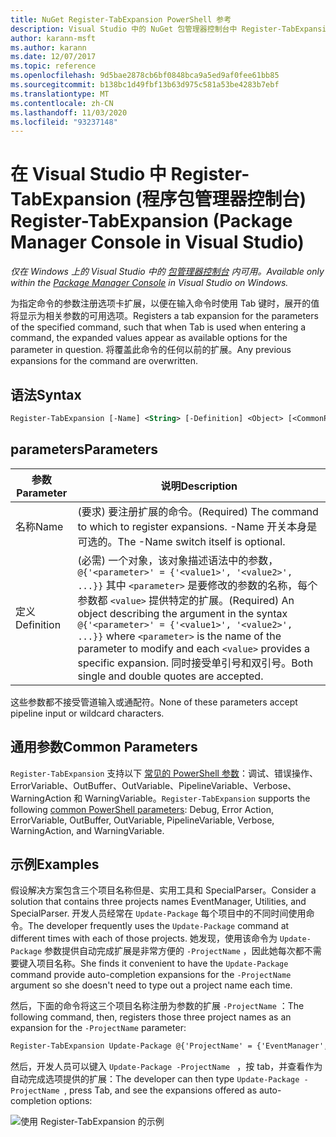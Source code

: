 ```yaml
---
title: NuGet Register-TabExpansion PowerShell 参考
description: Visual Studio 中的 NuGet 包管理器控制台中 Register-TabExpansion PowerShell 命令参考。
author: karann-msft
ms.author: karann
ms.date: 12/07/2017
ms.topic: reference
ms.openlocfilehash: 9d5bae2878cb6bf0848bca9a5ed9af0fee61bb85
ms.sourcegitcommit: b138bc1d49fbf13b63d975c581a53be4283b7ebf
ms.translationtype: MT
ms.contentlocale: zh-CN
ms.lasthandoff: 11/03/2020
ms.locfileid: "93237148"
---
```

# <a name="register-tabexpansion-package-manager-console-in-visual-studio"></a><span data-ttu-id="42d60-103">在 Visual Studio 中 Register-TabExpansion (程序包管理器控制台) </span><span class="sxs-lookup"><span data-stu-id="42d60-103">Register-TabExpansion (Package Manager Console in Visual Studio)</span></span>

<span data-ttu-id="42d60-104">*仅在 Windows 上的 Visual Studio 中的 [包管理器控制台](../../consume-packages/install-use-packages-powershell.md) 内可用。*</span><span class="sxs-lookup"><span data-stu-id="42d60-104">*Available only within the [Package Manager Console](../../consume-packages/install-use-packages-powershell.md) in Visual Studio on Windows.*</span></span>

<span data-ttu-id="42d60-105">为指定命令的参数注册选项卡扩展，以便在输入命令时使用 Tab 键时，展开的值将显示为相关参数的可用选项。</span><span class="sxs-lookup"><span data-stu-id="42d60-105">Registers a tab expansion for the parameters of the specified command, such that when Tab is used when entering a command, the expanded values appear as available options for the parameter in question.</span></span> <span data-ttu-id="42d60-106">将覆盖此命令的任何以前的扩展。</span><span class="sxs-lookup"><span data-stu-id="42d60-106">Any previous expansions for the command are overwritten.</span></span>

## <a name="syntax"></a><span data-ttu-id="42d60-107">语法</span><span class="sxs-lookup"><span data-stu-id="42d60-107">Syntax</span></span>

```ps
Register-TabExpansion [-Name] <String> [-Definition] <Object> [<CommonParameters>]
```

## <a name="parameters"></a><span data-ttu-id="42d60-108">parameters</span><span class="sxs-lookup"><span data-stu-id="42d60-108">Parameters</span></span>

| <span data-ttu-id="42d60-109">参数</span><span class="sxs-lookup"><span data-stu-id="42d60-109">Parameter</span></span> | <span data-ttu-id="42d60-110">说明</span><span class="sxs-lookup"><span data-stu-id="42d60-110">Description</span></span> |
| --- | --- |
| <span data-ttu-id="42d60-111">名称</span><span class="sxs-lookup"><span data-stu-id="42d60-111">Name</span></span> | <span data-ttu-id="42d60-112"> (要求) 要注册扩展的命令。</span><span class="sxs-lookup"><span data-stu-id="42d60-112">(Required) The command to which to register expansions.</span></span> <span data-ttu-id="42d60-113">-Name 开关本身是可选的。</span><span class="sxs-lookup"><span data-stu-id="42d60-113">The -Name switch itself is optional.</span></span> |
| <span data-ttu-id="42d60-114">定义</span><span class="sxs-lookup"><span data-stu-id="42d60-114">Definition</span></span> | <span data-ttu-id="42d60-115"> (必需) 一个对象，该对象描述语法中的参数， `@{'<parameter>' = {'<value1>', '<value2>', ...}}` 其中 `<parameter>` 是要修改的参数的名称，每个参数都 `<value>` 提供特定的扩展。</span><span class="sxs-lookup"><span data-stu-id="42d60-115">(Required) An object describing the argument in the syntax `@{'<parameter>' = {'<value1>', '<value2>', ...}}` where `<parameter>` is the name of the parameter to modify and each `<value>` provides a specific expansion.</span></span> <span data-ttu-id="42d60-116">同时接受单引号和双引号。</span><span class="sxs-lookup"><span data-stu-id="42d60-116">Both single and double quotes are accepted.</span></span> |

<span data-ttu-id="42d60-117">这些参数都不接受管道输入或通配符。</span><span class="sxs-lookup"><span data-stu-id="42d60-117">None of these parameters accept pipeline input or wildcard characters.</span></span>

## <a name="common-parameters"></a><span data-ttu-id="42d60-118">通用参数</span><span class="sxs-lookup"><span data-stu-id="42d60-118">Common Parameters</span></span>

<span data-ttu-id="42d60-119">`Register-TabExpansion` 支持以下 [常见的 PowerShell 参数](/powershell/module/microsoft.powershell.core/about/about_commonparameters)：调试、错误操作、ErrorVariable、OutBuffer、OutVariable、PipelineVariable、Verbose、WarningAction 和 WarningVariable。</span><span class="sxs-lookup"><span data-stu-id="42d60-119">`Register-TabExpansion` supports the following [common PowerShell parameters](/powershell/module/microsoft.powershell.core/about/about_commonparameters): Debug, Error Action, ErrorVariable, OutBuffer, OutVariable, PipelineVariable, Verbose, WarningAction, and WarningVariable.</span></span>

## <a name="examples"></a><span data-ttu-id="42d60-120">示例</span><span class="sxs-lookup"><span data-stu-id="42d60-120">Examples</span></span>

<span data-ttu-id="42d60-121">假设解决方案包含三个项目名称但是、实用工具和 SpecialParser。</span><span class="sxs-lookup"><span data-stu-id="42d60-121">Consider a solution that contains three projects names EventManager, Utilities, and SpecialParser.</span></span> <span data-ttu-id="42d60-122">开发人员经常在 `Update-Package` 每个项目中的不同时间使用命令。</span><span class="sxs-lookup"><span data-stu-id="42d60-122">The developer frequently uses the `Update-Package` command at different times with each of those projects.</span></span> <span data-ttu-id="42d60-123">她发现，使用该命令为 `Update-Package` 参数提供自动完成扩展是非常方便的 `-ProjectName` ，因此她每次都不需要键入项目名称。</span><span class="sxs-lookup"><span data-stu-id="42d60-123">She finds it convenient to have the `Update-Package` command provide auto-completion expansions for the `-ProjectName` argument so she doesn't need to type out a project name each time.</span></span> 

<span data-ttu-id="42d60-124">然后，下面的命令将这三个项目名称注册为参数的扩展 `-ProjectName` ：</span><span class="sxs-lookup"><span data-stu-id="42d60-124">The following command, then, registers those three project names as an expansion for the `-ProjectName` parameter:</span></span>

```ps
Register-TabExpansion Update-Package @{'ProjectName' = {'EventManager', 'Utilities', 'SpecialParser'}}    
```

<span data-ttu-id="42d60-125">然后，开发人员可以键入 `Update-Package -ProjectName ` ，按 tab，并查看作为自动完成选项提供的扩展：</span><span class="sxs-lookup"><span data-stu-id="42d60-125">The developer can then type `Update-Package -ProjectName `, press Tab, and see the expansions offered as auto-completion options:</span></span>

![使用 Register-TabExpansion 的示例](media/Register-TabExpansion-Example.png)
